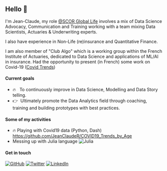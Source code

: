 ## Hello :wave:

I'm Jean-Claude, my role [@SCOR Global Life](https://www.linkedin.com/in/jcrazafy/) involves a mix of Data Science Advocacy, Communication and Training working with a team mixing Data Scientists, Actuaries & Underwriting experts. 

I also have experience in Non-Life (re)insurance and Quantitative Finance. 

I am also member of "Club Algo" which is a working group within the French Institute of Actuaries, dedicated to Data Science and applications of ML/AI in insurance.
Had the opportunity to present (in French) some work on Covid-19 ([Covid Trends](https://www.actuview.com/webinar-presentation-of-the-public-application-covid-trends_9e803a498.html))


#### Current goals

* :fire: &nbsp; To continuously improve in Data Science, Modelling and Data Story telling.
* :point_right: &nbsp;Ultimately promote the Data Analytics field through coaching, training and building prototypes with best practices.

#### Some of my activities
* :fire: Playing with Covid19 data (Python, Dash) https://github.com/JeanClaudeR/COVID19_Trends_by_Age
* Messing up with Julia language  ![Julia](href=https://github.com/JuliaLang/julia-logo-graphics/blob/master/images/julia-logo-color.png)

#### Get in touch

<p>
	<a href="https://github.com/JeanClaudeR"><img src="https://img.shields.io/github/followers/JeanClaudeR.svg?label=GitHub&style=social" alt="GitHub"></a>
	<a href="https://twitter.com/jcrazafy"><img src="https://img.shields.io/twitter/follow/jcrazafy?label=Twitter&style=social" alt="Twitter"></a>
	<a href="https://www.linkedin.com/in/jcrazafy"><img src="https://img.shields.io/badge/LinkedIn--_.svg?style=social&logo=linkedin" alt="LinkedIn"></a>
</p>

